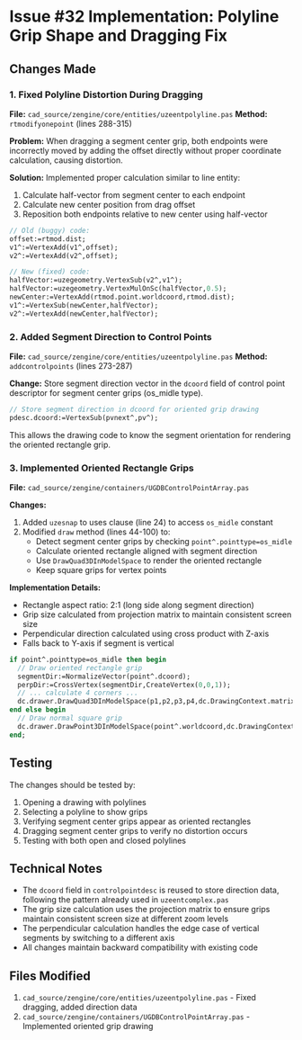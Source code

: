 # Issue #32 Implementation: Polyline Grip Shape and Dragging Fix

## Changes Made

### 1. Fixed Polyline Distortion During Dragging
**File:** `cad_source/zengine/core/entities/uzeentpolyline.pas`
**Method:** `rtmodifyonepoint` (lines 288-315)

**Problem:** When dragging a segment center grip, both endpoints were incorrectly moved by adding the offset directly without proper coordinate calculation, causing distortion.

**Solution:** Implemented proper calculation similar to line entity:
1. Calculate half-vector from segment center to each endpoint
2. Calculate new center position from drag offset
3. Reposition both endpoints relative to new center using half-vector

```pascal
// Old (buggy) code:
offset:=rtmod.dist;
v1^:=VertexAdd(v1^,offset);
v2^:=VertexAdd(v2^,offset);

// New (fixed) code:
halfVector:=uzegeometry.VertexSub(v2^,v1^);
halfVector:=uzegeometry.VertexMulOnSc(halfVector,0.5);
newCenter:=VertexAdd(rtmod.point.worldcoord,rtmod.dist);
v1^:=VertexSub(newCenter,halfVector);
v2^:=VertexAdd(newCenter,halfVector);
```

### 2. Added Segment Direction to Control Points
**File:** `cad_source/zengine/core/entities/uzeentpolyline.pas`
**Method:** `addcontrolpoints` (lines 273-287)

**Change:** Store segment direction vector in the `dcoord` field of control point descriptor for segment center grips (os_midle type).

```pascal
// Store segment direction in dcoord for oriented grip drawing
pdesc.dcoord:=VertexSub(pvnext^,pv^);
```

This allows the drawing code to know the segment orientation for rendering the oriented rectangle grip.

### 3. Implemented Oriented Rectangle Grips
**File:** `cad_source/zengine/containers/UGDBControlPointArray.pas`

**Changes:**
1. Added `uzesnap` to uses clause (line 24) to access `os_midle` constant
2. Modified `draw` method (lines 44-100) to:
   - Detect segment center grips by checking `point^.pointtype=os_midle`
   - Calculate oriented rectangle aligned with segment direction
   - Use `DrawQuad3DInModelSpace` to render the oriented rectangle
   - Keep square grips for vertex points

**Implementation Details:**
- Rectangle aspect ratio: 2:1 (long side along segment direction)
- Grip size calculated from projection matrix to maintain consistent screen size
- Perpendicular direction calculated using cross product with Z-axis
- Falls back to Y-axis if segment is vertical

```pascal
if point^.pointtype=os_midle then begin
  // Draw oriented rectangle grip
  segmentDir:=NormalizeVector(point^.dcoord);
  perpDir:=CrossVertex(segmentDir,CreateVertex(0,0,1));
  // ... calculate 4 corners ...
  dc.drawer.DrawQuad3DInModelSpace(p1,p2,p3,p4,dc.DrawingContext.matrixs);
end else begin
  // Draw normal square grip
  dc.drawer.DrawPoint3DInModelSpace(point^.worldcoord,dc.DrawingContext.matrixs);
end;
```

## Testing

The changes should be tested by:
1. Opening a drawing with polylines
2. Selecting a polyline to show grips
3. Verifying segment center grips appear as oriented rectangles
4. Dragging segment center grips to verify no distortion occurs
5. Testing with both open and closed polylines

## Technical Notes

- The `dcoord` field in `controlpointdesc` is reused to store direction data, following the pattern already used in `uzeentcomplex.pas`
- The grip size calculation uses the projection matrix to ensure grips maintain consistent screen size at different zoom levels
- The perpendicular calculation handles the edge case of vertical segments by switching to a different axis
- All changes maintain backward compatibility with existing code

## Files Modified

1. `cad_source/zengine/core/entities/uzeentpolyline.pas` - Fixed dragging, added direction data
2. `cad_source/zengine/containers/UGDBControlPointArray.pas` - Implemented oriented grip drawing
